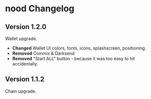 # nood Changelog

## Version 1.2.0
Wallet upgrade.

- **Changed** Wallet UI colors, fonts, icons, splashscreen, positioning.
- **Removed** Coinmix & Darksend
- **Removed** "Start ALL" button - because it was too easy to hit accidentally.

## Version 1.1.2
Chain upgrade.
